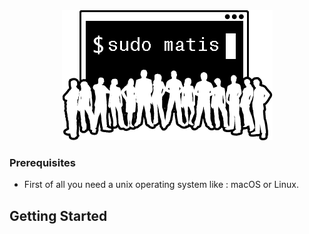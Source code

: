 <div style="text-align:center"><img src="img.png" /></div>

### Prerequisites

- First of all you need a unix operating system like : macOS or Linux.



## Getting Started